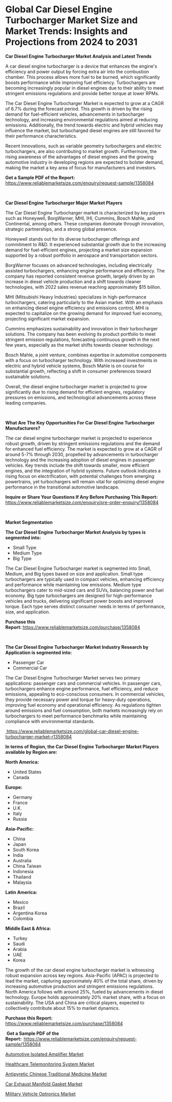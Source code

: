 <p><h1>Global Car Diesel Engine Turbocharger Market Size and Market Trends: Insights and Projections from 2024 to 2031</h1></p><p><strong>Car Diesel Engine Turbocharger Market Analysis and Latest Trends</strong></p>
<p><p>A car diesel engine turbocharger is a device that enhances the engine's efficiency and power output by forcing extra air into the combustion chamber. This process allows more fuel to be burned, which significantly boosts performance while improving fuel efficiency. Turbochargers are becoming increasingly popular in diesel engines due to their ability to meet stringent emissions regulations and provide better torque at lower RPMs.</p><p>The Car Diesel Engine Turbocharger Market is expected to grow at a CAGR of 6.7% during the forecast period. This growth is driven by the rising demand for fuel-efficient vehicles, advancements in turbocharger technology, and increasing environmental regulations aimed at reducing emissions. Additionally, the trend towards electric and hybrid vehicles may influence the market, but turbocharged diesel engines are still favored for their performance characteristics.</p><p>Recent innovations, such as variable geometry turbochargers and electric turbochargers, are also contributing to market growth. Furthermore, the rising awareness of the advantages of diesel engines and the growing automotive industry in developing regions are expected to bolster demand, making the market a key area of focus for manufacturers and investors.</p></p>
<p><strong>Get a Sample PDF of the Report:&nbsp;</strong> <a href="https://www.reliablemarketsize.com/enquiry/request-sample/1358084?utm_campaign=1131&utm_medium=2&utm_source=Github&utm_content=ia&utm_term=03112024&utm_id=car-diesel-engine-turbocharger">https://www.reliablemarketsize.com/enquiry/request-sample/1358084</a></p>
<p>&nbsp;</p>
<p><strong>Car Diesel Engine Turbocharger Major Market Players</strong></p>
<p><p>The Car Diesel Engine Turbocharger market is characterized by key players such as Honeywell, BorgWarner, MHI, IHI, Cummins, Bosch Mahle, and Continental, among others. These companies dominate through innovation, strategic partnerships, and a strong global presence.</p><p>Honeywell stands out for its diverse turbocharger offerings and commitment to R&D. It experienced substantial growth due to the increasing demand for fuel-efficient engines, projecting a market size expansion supported by a robust portfolio in aerospace and transportation sectors.</p><p>BorgWarner focuses on advanced technologies, including electrically assisted turbochargers, enhancing engine performance and efficiency. The company has reported consistent revenue growth, largely driven by an increase in diesel vehicle production and a shift towards cleaner technologies, with 2022 sales revenue reaching approximately $15 billion.</p><p>MHI (Mitsubishi Heavy Industries) specializes in high-performance turbochargers, catering particularly to the Asian market. With an emphasis on enhancing diesel engine efficiency and emissions control, MHI is expected to capitalize on the growing demand for improved fuel economy, projecting significant market expansion.</p><p>Cummins emphasizes sustainability and innovation in their turbocharger solutions. The company has been evolving its product portfolio to meet stringent emission regulations, forecasting continuous growth in the next few years, especially as the market shifts towards cleaner technology.</p><p>Bosch Mahle, a joint venture, combines expertise in automotive components with a focus on turbocharger technology. With increased investments in electric and hybrid vehicle systems, Bosch Mahle is on course for substantial growth, reflecting a shift in consumer preferences toward sustainable solutions.</p><p>Overall, the diesel engine turbocharger market is projected to grow significantly due to rising demand for efficient engines, regulatory pressures on emissions, and technological advancements across these leading companies.</p></p>
<p>&nbsp;</p>
<p><strong>What Are The Key Opportunities For Car Diesel Engine Turbocharger Manufacturers?</strong></p>
<p><p>The car diesel engine turbocharger market is projected to experience robust growth, driven by stringent emissions regulations and the demand for enhanced fuel efficiency. The market is expected to grow at a CAGR of around 5-7% through 2030, propelled by advancements in turbocharger technology and the increasing adoption of diesel engines in passenger vehicles. Key trends include the shift towards smaller, more efficient engines, and the integration of hybrid systems. Future outlook indicates a rising focus on electrification, with potential challenges from emerging powertrains, yet turbochargers will remain vital for optimizing diesel engine performance in the transitional automotive landscape.</p></p>
<p><strong>Inquire or Share Your Questions If Any Before Purchasing This Report:</strong> <a href="https://www.reliablemarketsize.com/enquiry/pre-order-enquiry/1358084?utm_campaign=1131&utm_medium=2&utm_source=Github&utm_content=ia&utm_term=03112024&utm_id=car-diesel-engine-turbocharger">https://www.reliablemarketsize.com/enquiry/pre-order-enquiry/1358084</a></p>
<p>&nbsp;</p>
<p><strong>Market Segmentation</strong></p>
<p><strong>The Car Diesel Engine Turbocharger Market Analysis by types is segmented into:</strong></p>
<p><ul><li>Small Type</li><li>Medium Type</li><li>Big Type</li></ul></p>
<p><p>The Car Diesel Engine Turbocharger market is segmented into Small, Medium, and Big types based on size and application. Small type turbochargers are typically used in compact vehicles, enhancing efficiency and performance while maintaining low emissions. Medium type turbochargers cater to mid-sized cars and SUVs, balancing power and fuel economy. Big type turbochargers are designed for high-performance vehicles and trucks, delivering significant power boosts and improved torque. Each type serves distinct consumer needs in terms of performance, size, and application.</p></p>
<p><strong>Purchase this Report:&nbsp;</strong><a href="https://www.reliablemarketsize.com/purchase/1358084?utm_campaign=1131&utm_medium=2&utm_source=Github&utm_content=ia&utm_term=03112024&utm_id=car-diesel-engine-turbocharger">https://www.reliablemarketsize.com/purchase/1358084</a></p>
<p>&nbsp;</p>
<p><strong>The Car Diesel Engine Turbocharger Market Industry Research by Application is segmented into:</strong></p>
<p><ul><li>Passenger Car</li><li>Commercial Car</li></ul></p>
<p><p>The Car Diesel Engine Turbocharger Market serves two primary applications: passenger cars and commercial vehicles. In passenger cars, turbochargers enhance engine performance, fuel efficiency, and reduce emissions, appealing to eco-conscious consumers. In commercial vehicles, they provide necessary power and torque for heavy-duty operations, improving fuel economy and operational efficiency. As regulations tighten around emissions and fuel consumption, both markets increasingly rely on turbochargers to meet performance benchmarks while maintaining compliance with environmental standards.</p></p>
<p><a href="https://www.reliablemarketsize.com/global-car-diesel-engine-turbocharger-market-r1358084?utm_campaign=1131&utm_medium=2&utm_source=Github&utm_content=ia&utm_term=03112024&utm_id=car-diesel-engine-turbocharger">&nbsp;https://www.reliablemarketsize.com/global-car-diesel-engine-turbocharger-market-r1358084</a></p>
<p><strong>In terms of Region, the Car Diesel Engine Turbocharger Market Players available by Region are:</strong></p>
<p>
    <p> <strong> North America: </strong>
        <ul>
            <li>United States</li>
            <li>Canada</li>
        </ul>
        </p> 
    <p> <strong> Europe: </strong>
        <ul>
            <li>Germany</li>
            <li>France</li>
            <li>U.K.</li>
            <li>Italy</li>
            <li>Russia</li>
        </ul>
        </p> 
    <p> <strong> Asia-Pacific: </strong>
        <ul>
            <li>China</li>
            <li>Japan</li>
            <li>South Korea</li>
            <li>India</li>
            <li>Australia</li>
            <li>China Taiwan</li>
            <li>Indonesia</li>
            <li>Thailand</li>
            <li>Malaysia</li>
        </ul>
        </p> 
    <p> <strong> Latin America: </strong>
        <ul>
            <li>Mexico</li>
            <li>Brazil</li>
            <li>Argentina Korea</li>
            <li>Colombia</li>
        </ul>
        </p> 
    <p> <strong> Middle East & Africa: </strong>
        <ul>
            <li>Turkey</li>
            <li>Saudi</li>
            <li>Arabia</li>
            <li>UAE</li>
            <li>Korea</li>
        </ul>
    </p>
    </p>
<p><p>The growth of the car diesel engine turbocharger market is witnessing robust expansion across key regions. Asia-Pacific (APAC) is projected to lead the market, capturing approximately 40% of the total share, driven by increasing automotive production and stringent emissions regulations. North America follows with around 25%, fueled by advancements in diesel technology. Europe holds approximately 20% market share, with a focus on sustainability. The USA and China are critical players, expected to collectively contribute about 15% to market dynamics.</p></p>
<p><strong>Purchase this Report: </strong><a href="https://www.reliablemarketsize.com/purchase/1358084?utm_campaign=1131&utm_medium=2&utm_source=Github&utm_content=ia&utm_term=03112024&utm_id=car-diesel-engine-turbocharger">https://www.reliablemarketsize.com/purchase/1358084</a></p>
<p>&nbsp;<strong>Get a Sample PDF of the Report:&nbsp;&nbsp;</strong><a href="https://www.reliablemarketsize.com/enquiry/request-sample/1358084?utm_campaign=1131&utm_medium=2&utm_source=Github&utm_content=ia&utm_term=03112024&utm_id=car-diesel-engine-turbocharger">https://www.reliablemarketsize.com/enquiry/request-sample/1358084</a></p>
<p><strong></strong></p>
<p><p><a href="https://www.linkedin.com/pulse/global-automotive-isolated-amplifier-market-trends-insights-6d8fe?utm_campaign=1131&utm_medium=2&utm_source=Github&utm_content=ia&utm_term=03112024&utm_id=car-diesel-engine-turbocharger">Automotive Isolated Amplifier Market</a></p><p><a href="https://issuu.com/reportprime-2/docs/healthcare-telemonitoring-system-ma_e87511cbb48d4a?utm_campaign=1131&utm_medium=2&utm_source=Github&utm_content=ia&utm_term=03112024&utm_id=car-diesel-engine-turbocharger">Healthcare Telemonitoring System Market</a></p><p><a href="https://issuu.com/reportprime-2/docs/antipyretic-chinese-traditional-med_149f46ec340c41?utm_campaign=1131&utm_medium=2&utm_source=Github&utm_content=ia&utm_term=03112024&utm_id=car-diesel-engine-turbocharger">Antipyretic Chinese Traditional Medicine Market</a></p><p><a href="https://github.com/libbyquberhow/Market-Research-Report-List-1/blob/main/car-exhaust-manifold-gasket-market.md?utm_campaign=1131&utm_medium=2&utm_source=Github&utm_content=ia&utm_term=03112024&utm_id=car-diesel-engine-turbocharger">Car Exhaust Manifold Gasket Market</a></p><p><a href="https://www.linkedin.com/pulse/opportunities-challenges-military-vehicle-optronics-market-strategic-lqy7e?utm_campaign=1131&utm_medium=2&utm_source=Github&utm_content=ia&utm_term=03112024&utm_id=car-diesel-engine-turbocharger">Military Vehicle Optronics Market</a></p></p>